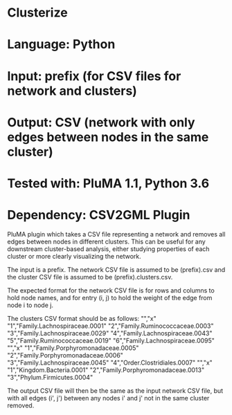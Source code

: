 # Clusterize
# Language: Python
# Input: prefix (for CSV files for network and clusters)
# Output: CSV (network with only edges between nodes in the same cluster)
# Tested with: PluMA 1.1, Python 3.6
# Dependency: CSV2GML Plugin

PluMA plugin which takes a CSV file representing a network and removes all edges between
nodes in different clusters.
This can be useful for any downstream cluster-based analysis, either studying properties of each 
cluster or more clearly visualizing the network.

The input is a prefix.  The network CSV file is assumed to be (prefix).csv and the cluster
CSV file is assumed to be (prefix).clusters.csv.

The expected format for the network CSV file is for rows and columns to hold node names, and for
entry (i, j) to hold the weight of the edge from node i to node j.

The clusters CSV format should be as follows:
"","x"
"1","Family.Lachnospiraceae.0001"
"2","Family.Ruminococcaceae.0003"
"3","Family.Lachnospiraceae.0029"
"4","Family.Lachnospiraceae.0043"
"5","Family.Ruminococcaceae.0019"
"6","Family.Lachnospiraceae.0095"
"","x"
"1","Family.Porphyromonadaceae.0005"
"2","Family.Porphyromonadaceae.0006"
"3","Family.Lachnospiraceae.0045"
"4","Order.Clostridiales.0007"
"","x"
"1","Kingdom.Bacteria.0001"
"2","Family.Porphyromonadaceae.0013"
"3","Phylum.Firmicutes.0004"

The output CSV file will then be the same as the input network CSV file, but with all edges (i', j')
between any nodes i' and j' not in the same cluster removed.
